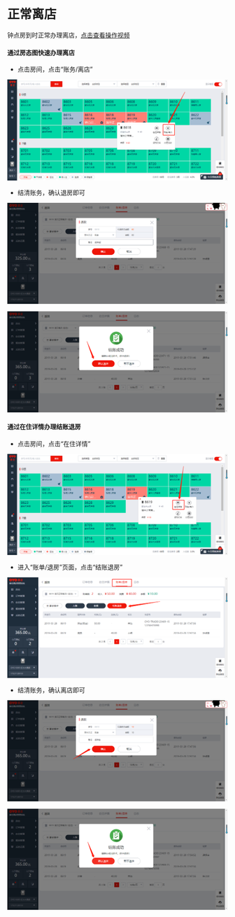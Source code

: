 # 正常离店

钟点房到时正常办理离店，[点击查看操作视频](http://crs-pms-vidio.oss-cn-beijing.aliyuncs.com/%E9%92%9F%E7%82%B9%E6%88%BF%E9%80%80%E6%88%BF.mp4)

#### 通过房态图快速办理离店

* 点击房间，点击“账务/离店”

![](../../../.gitbook/assets/image%20%28203%29.png)

* 结清账务，确认退房即可

![](../../../.gitbook/assets/image%20%28625%29.png)

![](../../../.gitbook/assets/image%20%28494%29.png)

#### 通过在住详情办理结账退房

* 点击房间，点击“在住详情”

![](../../../.gitbook/assets/image%20%28482%29.png)

* 进入“账单/退房”页面，点击“结账退房”

![](../../../.gitbook/assets/image%20%28553%29.png)

* 结清账务，确认离店即可

![](../../../.gitbook/assets/image%20%2819%29.png)

![](../../../.gitbook/assets/image%20%28488%29.png)





